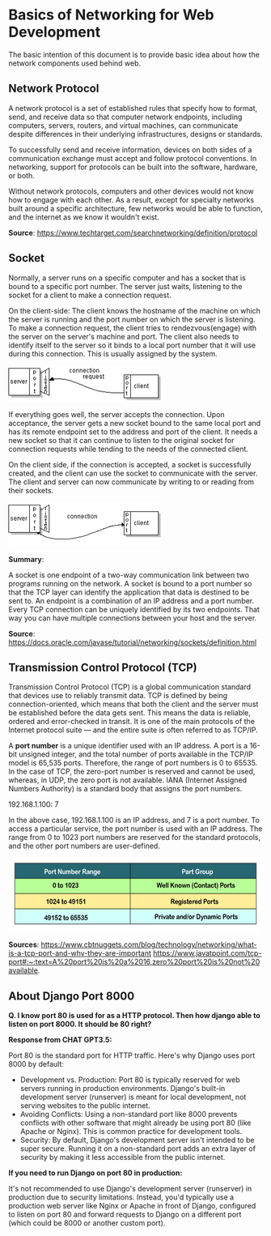 # Basics of Networking for Web Development
The basic intention of this document is to provide basic idea about how the network components used behind web. 

## Network Protocol
A network protocol is a set of established rules that specify how to format, send, and receive data so that computer network endpoints, including computers, servers, routers, and virtual machines, can communicate despite differences in their underlying infrastructures, designs or standards.

To successfully send and receive information, devices on both sides of a communication exchange must accept and follow protocol conventions. In networking, support for protocols can be built into the software, hardware, or both.

Without network protocols, computers and other devices would not know how to engage with each other. As a result, except for specialty networks built around a specific architecture, few networks would be able to function, and the internet as we know it wouldn't exist.

**Source**: https://www.techtarget.com/searchnetworking/definition/protocol

## Socket
Normally, a server runs on a specific computer and has a socket that is bound to a specific port number. The server just waits, listening to the socket for a client to make a connection request.

On the client-side: The client knows the hostname of the machine on which the server is running and the port number on which the server is listening. To make a connection request, the client tries to rendezvous(engage) with the server on the server's machine and port. The client also needs to identify itself to the server so it binds to a local port number that it will use during this connection. This is usually assigned by the system.

![socket-connection-request](images/socket-connection-request.gif)

If everything goes well, the server accepts the connection. Upon acceptance, the server gets a new socket bound to the same local port and has its remote endpoint set to the address and port of the client. It needs a new socket so that it can continue to listen to the original socket for connection requests while tending to the needs of the connected client.

On the client side, if the connection is accepted, a socket is successfully created, and the client can use the socket to communicate with the server. The client and server can now communicate by writing to or reading from their sockets.

![socket connection](images/socket-connection.png)

**Summary**:

A socket is one endpoint of a two-way communication link between two programs running on the network. A socket is bound to a port number so that the TCP layer can identify the application that data is destined to be sent to. An endpoint is a combination of an IP address and a port number. Every TCP connection can be uniquely identified by its two endpoints. That way you can have multiple connections between your host and the server.

**Source**: https://docs.oracle.com/javase/tutorial/networking/sockets/definition.html

## Transmission Control Protocol (TCP)
Transmission Control Protocol (TCP) is a global communication standard that devices use to reliably transmit data. TCP is defined by being connection-oriented, which means that both the client and the server must be established before the data gets sent. This means the data is reliable, ordered and error-checked in transit. It is one of the main protocols of the Internet protocol suite — and the entire suite is often referred to as TCP/IP.

A **port number** is a unique identifier used with an IP address. A port is a 16-bit unsigned integer, and the total number of ports available in the TCP/IP model is 65,535 ports. Therefore, the range of port numbers is 0 to 65535. In the case of TCP, the zero-port number is reserved and cannot be used, whereas, in UDP, the zero port is not available. IANA (Internet Assigned Numbers Authority) is a standard body that assigns the port numbers.

192.168.1.100: 7

In the above case, 192.168.1.100 is an IP address, and 7 is a port number. To access a particular service, the port number is used with an IP address. The range from 0 to 1023 port numbers are reserved for the standard protocols, and the other port numbers are user-defined.

![port-number-range](images/port-number-range.png)

**Sources**:
 https://www.cbtnuggets.com/blog/technology/networking/what-is-a-tcp-port-and-why-they-are-important
https://www.javatpoint.com/tcp-port#:~:text=A%20port%20is%20a%2016,zero%20port%20is%20not%20available.

## About Django Port 8000
**Q. I know port 80 is used for as a HTTP protocol. Then how django able to listen on port 8000. It should be 80 right?**

**Response from CHAT GPT3.5:**

Port 80 is the standard port for HTTP traffic. Here's why Django uses port 8000 by default:
- Development vs. Production: Port 80 is typically reserved for web servers running in production environments. Django's built-in development server (runserver) is meant for local development, not serving websites to the public internet.
- Avoiding Conflicts: Using a non-standard port like 8000 prevents conflicts with other software that might already be using port 80 (like Apache or Nginx). This is common practice for development tools.
- Security: By default, Django's development server isn't intended to be super secure. Running it on a non-standard port adds an extra layer of security by making it less accessible from the public internet.

**If you need to run Django on port 80 in production:**

It's not recommended to use Django's development server (runserver) in production due to security limitations. Instead, you'd typically use a production web server like Nginx or Apache in front of Django, configured to listen on port 80 and forward requests to Django on a different port (which could be 8000 or another custom port).

